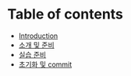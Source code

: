 # Table of contents

* [Introduction](README.md)
* [소개 및 준비](undefined.md)
* [실습 준비](undefined-1.md)
* [초기화 및 commit](commit.md)

